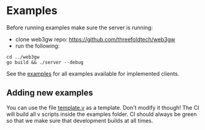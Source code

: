 # Examples

Before running examples make sure the server is running:

- clone web3gw repo: <https://github.com/threefoldtech/web3gw>
- run the following:

```shell
cd ../web3gw
go build && ./server --debug
```

See the [examples](../../../../crystallib/data/knowledgetree/testdata/collections/examples/tfgrid/) for all examples available for implemented clients.

## Adding new examples

You can use the file [template.v](template.v) as a template. Don't modify it though! The CI will build all v scripts inside the examples folder. CI should always be green so that we make sure that development builds at all times.

